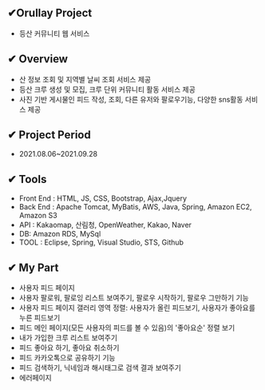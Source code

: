 ## ✔Orullay Project                             
* 등산 커뮤니티 웹 서비스

## ✔ Overview
* 산 정보 조회 및 지역별 날씨 조회 서비스 제공
* 등산 크루 생성 및 모집, 크루 단위 커뮤니티 활동 서비스 제공
* 사진 기반 게시물인 피드 작성, 조회, 다른 유저와 팔로우기능, 다양한 sns활동 서비스 제공

## ✔ Project Period
* 2021.08.06~2021.09.28

## ✔ Tools
* Front End : HTML, JS, CSS, Bootstrap, Ajax,Jquery
* Back End : Apache Tomcat, MyBatis, AWS, Java, Spring, Amazon EC2, Amazon S3
* API : Kakaomap, 산림청, OpenWeather, Kakao, Naver
* DB: Amazon RDS, MySql
* TOOL : Eclipse, Spring, Visual Studio, STS, Github

## ✔ My Part
* 사용자 피드 페이지
* 사용자 팔로워, 팔로잉 리스트 보여주기, 팔로우 시작하기, 팔로우 그만하기 기능
* 사용자 피드 페이지 갤러리 영역 정렬: 사용자가 올린 피드보기, 사용자가 좋아요를 누른 피드보기
* 피드 메인 페이지(모든 사용자의 피드를 볼 수 있음)의 '좋아요순' 정렬 보기
* 내가 가입한 크루 리스트 보여주기
* 피드 좋아요 하기, 좋아요 취소하기
* 피드 카카오톡으로 공유하기 기능
* 피드 검색하기, 닉네임과 해시태그로 검색 결과 보여주기
* 에러페이지
